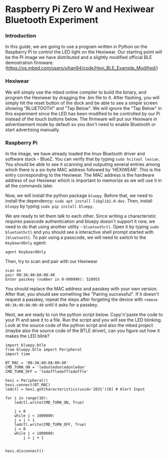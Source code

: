 Raspberry Pi Zero W and Hexiwear Bluetooth Experiment
===
### Introduction
In this guide, we are going to use a program written in Python on the Raspberry Pi to control the LED light on the Hexiwear. Our starting point will be the Pi image we have distributed and a slightly modified official BLE demostration firmware. (https://os.mbed.com/users/xihan94/code/Hexi_BLE_Example_Modified/)

### Hexiwear
We will simply use the mbed online compiler to build the binary, and program the Hexiwear by dragging the .bin file to it. After flashing, you will simply hit the reset button of the dock and be able to see a simple screen showing "BLUETOOTH" and "Tap Below". We will ignore the "Tap Below" in this experiment since the LED has been modified to be controlled by our Pi instead of the touch buttons below. The firmware will put our Hexiware in advertisement mode by default so you don't need to enable Bluetooth or start advertising manually.

### Raspberry Pi
In the image, we have already loaded the linux Bluetooth driver and software stack - BlueZ. You can verify that by typing `sudo hcitool lescan`. You should be able to see it scanning and outputing several entries among which there is a six-byte MAC address followed by 'HEXIWEAR'. This is the entry corresponding to the Hexiwear. The MAC address is the hardware address of our Hexiwear which is important to memorize as we will use it in all the commands later.

Now, we will install the python package `bluepy`. Before that, we need to install the dependency: `sudo apt install libglib2.0-dev`. Then, install `bluepy` by typing `sudo pip install bluepy`.

We are ready to let them talk to each other. Since writing a characteristic requires passcode authentication and bluepy doesn't support it now, we need to do that using another utility - `bluetoothctl`. Open it by typing `sudo bluetoothctl` and you should see a interactive shell prompt started with `[bluetooth]`. To pair using a passcode, we will need to switch to the `KeyboardOnly` agent:

```
agent KeyboardOnly
```
Then, try to scan and pair with our Hexiwear
```
scan on
pair 00:3A:40:0A:00:40
Enter passkey (number in 0-999999): 520955
```
You should replace the MAC address and passkey with your own version. After that, you should see something like "Pairing successful". If it doesn't request a passkey, repeat the steps after forgeting the device with `remove 00:3A:40:0A:00:40` until it asks for a passkey.

Next, we are ready to run the python script below. Copy'n'paste the code to your Pi and save it to a file. Run the script and you will see the LED blinking. Look at the source code of the python script and also the mbed project (maybe also the source code of the BTLE driver), can you figure out how it makes the LED blink?

```
import bluepy.btle
from bluepy.btle import Peripheral
import time

BT_MAC = '00:3A:40:0A:00:40'
CMD_TURN_ON = 'ledonledonledonledon'
CMD_TURN_OFF = 'ledoffledoffledoffle'

hexi = Peripheral()
hexi.connect(BT_MAC)
ledctl = hexi.getCharacteristics(uuid='2031')[0] # Alert Input

for i in range(10):
    ledctl.write(CMD_TURN_ON, True)
    
    j = 0
    while j < 1000000:
	j = j + 1
    ledctl.write(CMD_TURN_OFF, True)
    j = 0
    while j < 1000000:
        j = j + 1


hexi.disconnect()
```

